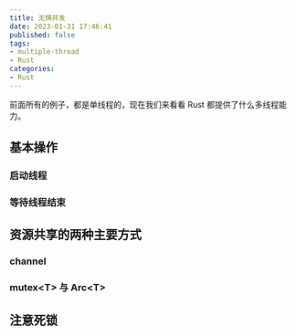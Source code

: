 ```yaml
---
title: 无惧并发
date: 2023-01-31 17:46:41
published: false
tags:
- multiple-thread
- Rust
categories:
- Rust
---
```


前面所有的例子，都是单线程的，现在我们来看看 Rust 都提供了什么多线程能力。

<!--more-->

## 基本操作

### 启动线程



### 等待线程结束



## 资源共享的两种主要方式

### channel



### mutex\<T\> 与 Arc\<T\>



## 注意死锁



